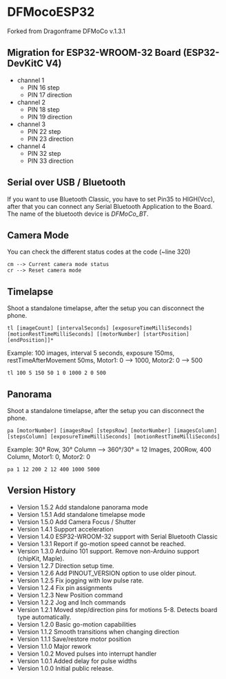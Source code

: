 # DFMocoESP32
Forked from Dragonframe DFMoCo v.1.3.1

## Migration for ESP32-WROOM-32 Board (ESP32-DevKitC V4)
- channel 1
  - PIN  16   step
  - PIN  17   direction
- channel 2
  - PIN  18   step
  - PIN  19   direction
- channel 3
  - PIN  22   step
  - PIN  23   direction
- channel 4
  - PIN  32   step
  - PIN  33   direction
  
## Serial over USB / Bluetooth
If you want to use Bluetooth Classic, you have to set Pin35 to HIGH(Vcc), after that you can connect any Serial Bluetooth Application to the Board. The name of the bluetooth device is _DFMoCo_BT_.

## Camera Mode
You can check the different status codes at the code (~line 320)
```
cm --> Current camera mode status
cr --> Reset camera mode
```

## Timelapse
Shoot a standalone timelapse, after the setup you can disconnect the phone.
```
tl [imageCount] [intervalSeconds] [exposureTimeMilliSeconds] [motionRestTimeMilliSeconds] [[motorNumber] [startPosition] [endPosition]]*
```
Example:
100 images, interval 5 seconds, exposure 150ms, restTimeAfterMovement 50ms, Motor1: 0 --> 1000, Motor2: 0 --> 500
```
tl 100 5 150 50 1 0 1000 2 0 500
```
## Panorama
Shoot a standalone timelapse, after the setup you can disconnect the phone.
```
pa [motorNumber] [imagesRow] [stepsRow] [motorNumber] [imagesColumn] [stepsColumn] [exposureTimeMilliSeconds] [motionRestTimeMilliSeconds]
```
Example:
30° Row, 30° Column --> 360°/30° = 12 Images, 200Row, 400 Column, Motor1: 0, Motor2: 0
```
pa 1 12 200 2 12 400 1000 5000
```

## Version History
- Version 1.5.2 Add standalone panorama mode
- Version 1.5.1 Add standalone timelapse mode
- Version 1.5.0 Add Camera Focus / Shutter
- Version 1.4.1 Support acceleration
- Version 1.4.0 ESP32-WROOM-32 support with Serial Bluetooth Classic
- Version 1.3.1 Report if go-motion speed cannot be reached.
- Version 1.3.0 Arduino 101 support. Remove non-Arduino support (chipKit, Maple).
- Version 1.2.7 Direction setup time.
- Version 1.2.6 Add PINOUT_VERSION option to use older pinout.
- Version 1.2.5 Fix jogging with low pulse rate.
- Version 1.2.4 Fix pin assignments
- Version 1.2.3 New Position command
- Version 1.2.2 Jog and Inch commands
- Version 1.2.1 Moved step/direction pins for motions 5-8. Detects board type automatically.
- Version 1.2.0 Basic go-motion capabilities
- Version 1.1.2 Smooth transitions when changing direction
- Version 1.1.1 Save/restore motor position
- Version 1.1.0 Major rework 
- Version 1.0.2 Moved pulses into interrupt handler
- Version 1.0.1 Added delay for pulse widths  
- Version 1.0.0 Initial public release.
